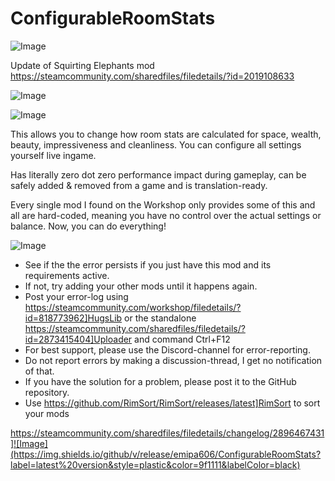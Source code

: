 # ConfigurableRoomStats

![Image](https://i.imgur.com/buuPQel.png)

Update of Squirting Elephants mod
https://steamcommunity.com/sharedfiles/filedetails/?id=2019108633

![Image](https://i.imgur.com/pufA0kM.png)

	
![Image](https://i.imgur.com/Z4GOv8H.png)

This allows you to change how room stats are calculated for space, wealth, beauty, impressiveness and cleanliness. You can configure all settings yourself live ingame.
	
Has literally zero dot zero performance impact during gameplay, can be safely added &amp; removed from a game and is translation-ready.

Every single mod I found on the Workshop only provides some of this and all are hard-coded, meaning you have no control over the actual settings or balance. Now, you can do everything!
	
![Image](https://i.imgur.com/PwoNOj4.png)



-  See if the the error persists if you just have this mod and its requirements active.
-  If not, try adding your other mods until it happens again.
-  Post your error-log using https://steamcommunity.com/workshop/filedetails/?id=818773962]HugsLib or the standalone https://steamcommunity.com/sharedfiles/filedetails/?id=2873415404]Uploader and command Ctrl+F12
-  For best support, please use the Discord-channel for error-reporting.
-  Do not report errors by making a discussion-thread, I get no notification of that.
-  If you have the solution for a problem, please post it to the GitHub repository.
-  Use https://github.com/RimSort/RimSort/releases/latest]RimSort to sort your mods



https://steamcommunity.com/sharedfiles/filedetails/changelog/2896467431]![Image](https://img.shields.io/github/v/release/emipa606/ConfigurableRoomStats?label=latest%20version&style=plastic&color=9f1111&labelColor=black)

